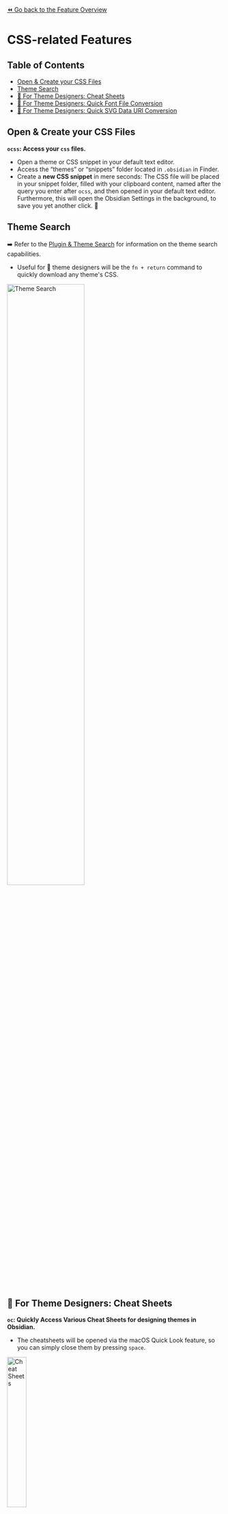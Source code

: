[⏪ Go back to the Feature Overview](https://github.com/chrisgrieser/shimmering-obsidian/blob/main/README.md#feature-overview)

# CSS-related Features

## Table of Contents
<!-- MarkdownTOC -->

- [Open & Create your CSS Files](#open--create-your-css-files)
- [Theme Search](#theme-search)
- [🎨 For Theme Designers: Cheat Sheets](#%F0%9F%8E%A8-for-theme-designers-cheat-sheets)
- [🎨 For Theme Designers: Quick Font File Conversion](#%F0%9F%8E%A8-for-theme-designers-quick-font-file-conversion)
- [🎨 For Theme Designers: Quick SVG Data URI Conversion](#%F0%9F%8E%A8-for-theme-designers-quick-svg-data-uri-conversion)

<!-- /MarkdownTOC -->

## Open & Create your CSS Files
**`ocss`: Access your `css` files.**
- Open a theme or CSS snippet in your default text editor.
- Access the “themes” or “snippets” folder located in `.obsidian` in Finder.
- Create a **new CSS snippet** in mere seconds: The CSS file will be placed in your snippet folder, filled with your clipboard content, named after the query you enter after `ocss`, and then opened in your default text editor. Furthermore, this will open the Obsidian Settings in the background, to save you yet another click. 🙂

## Theme Search
➡️ Refer to the [Plugin & Theme Search](Plugin%20and%20Theme%20Search.md#Themes) for information on the theme search capabilities.
- Useful for 🎨 theme designers will be the `fn + return` command to quickly download any theme's CSS.

<img src="https://user-images.githubusercontent.com/73286100/131255059-1a56d6e7-8c2f-4ff0-b20d-247702bb7925.gif" alt="Theme Search" width=60%>

## 🎨 For Theme Designers: Cheat Sheets
**`oc`: Quickly Access Various Cheat Sheets for designing themes in Obsidian.**
- The cheatsheets will be opened via the macOS Quick Look feature, so you can simply close them by pressing `space`.

<img src="https://i.imgur.com/nVT687p.png" alt="Cheat Sheets" width=30%>

## 🎨 For Theme Designers: Quick Font File Conversion
**`Triggered via Universal Action`: Convert a font file to CSS with base64.**
- This will take the selected font file (e.g., `.tff` or `.woff`), convert them into base64, prompt you for the correct format, and copies base64-encoded font wrapped in CSS into your clipboard.
- See the Alfred Documentation on how to use [Universal Actions](https://www.alfredapp.com/universal-actions/).

<img src="https://i.imgur.com/q0vKXzT.gif" alt="Conversion of CSS via universal command" width=60%>

## 🎨 For Theme Designers: Quick SVG Data URI Conversion
**🆕 `osvg`: Convert convert the `svg` in your clipboard to Data URI.**
- [Explainer why converting SVGs is useful](https://css-tricks.com/lodge/svg/09-svg-data-uris/).
- Takes the .svg files in you clipboard, converts it to a SVG Data URI, and copies it wrapped in CSS into your clipboard. 
- The [workflow configuration](Workflow%20Configuration.md#Miscellaneous) `svg_size` determines the size inserted into the data URI, e.g. `1.3em` (defaults to `1em` if left empty).
- You can use <https://icon-sets.iconify.design/> to browse for icons as SVG.
- ❗️ This command requires [`mini-svg-data-uri`](https://www.npmjs.com/package/mini-svg-data-uri), which you can easily install via `npm -g install mini-svg-data-uri`.

![Screen Recording 2021-12-04 at 00 56 37](https://user-images.githubusercontent.com/73286100/144687883-102e4e1b-6227-4b56-afce-416ca0b08b80.gif)

